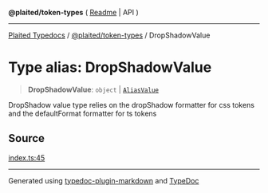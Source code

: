 **@plaited/token-types** ( [Readme](../README.md) \| API )

***

[Plaited Typedocs](../../../modules.md) / [@plaited/token-types](../modules.md) / DropShadowValue

# Type alias: DropShadowValue

> **DropShadowValue**: `object` \| [`AliasValue`](AliasValue.md)

DropShadow value type relies on the dropShadow formatter for css tokens
and the defaultFormat formatter for ts tokens

## Source

[index.ts:45](https://github.com/plaited/plaited/blob/b151218/libs/token-types/src/index.ts#L45)

***

Generated using [typedoc-plugin-markdown](https://www.npmjs.com/package/typedoc-plugin-markdown) and [TypeDoc](https://typedoc.org/)
